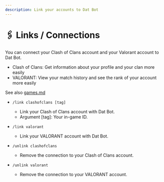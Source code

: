 ```yaml
---
description: Link your accounts to Dat Bot
---
```


# 🖇 Links / Connections

You can connect your Clash of Clans account and your Valorant account to Dat Bot.

* Clash of Clans: Get information about your profile and your clan more easily
* VALORANT: View your match history and see the rank of your account more easily

See also [games.md](games.md "mention")



* `/link clashofclans [tag]`
  * Link your Clash of Clans account with Dat Bot.
  * Argument \[tag]: Your in-game ID.
* `/link valorant`
  * Link your VALORANT account with Dat Bot.



* `/unlink clashofclans`
  * Remove the connection to your Clash of Clans account.
* `/unlink valorant`
  * Remove the connection to your VALORANT account.
